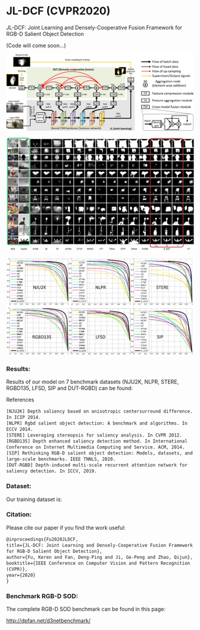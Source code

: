 # JL-DCF (CVPR2020)
JL-DCF: Joint Learning and Densely-Cooperative Fusion Framework for RGB-D Salient Object Detection 

(Code will come soon...)

![alt text](./JL-DCF_framework.png)

![alt text](./JL-DCF_visual_comparisons.png)

![alt text](./JL-DCF_results.png)

### Results:

Results of our model on 7 benchmark datasets (NJU2K, NLPR, STERE, RGBD135, LFSD, SIP and DUT-RGBD) can be found:

References

	[NJU2K] Depth saliency based on anisotropic centersurround difference. In ICIP 2014.
	[NLPR] Rgbd salient object detection: A benchmark and algorithms. In ECCV 2014.
	[STERE] Leveraging stereopsis for saliency analysis. In CVPR 2012.
	[RGBD135] Depth enhanced saliency detection method. In International Conference on Internet Multimedia Computing and Service. ACM, 2014.
	[SIP] Rethinking RGB-D salient object detection: Models, datasets, and large-scale benchmarks. IEEE TNNLS, 2020.
	[DUT-RGBD] Depth-induced multi-scale recurrent attention network for saliency detection. In ICCV, 2019.

### Dataset:

Our training dataset is:

### Citation:

Please cite our paper if you find the work useful:

	@inproceedings{Fu2020JLDCF,
  	title={JL-DCF: Joint Learning and Densely-Cooperative Fusion Framework for RGB-D Salient Object Detection},
  	author={Fu, Keren and Fan, Deng-Ping and Ji, Ge-Peng and Zhao, Qijun},
  	booktitle={IEEE Conference on Computer Vision and Pattern Recognition (CVPR)},
  	year={2020}
	}
  
### Benchmark RGB-D SOD:

The complete RGB-D SOD benchmark can be found in this page:

http://dpfan.net/d3netbenchmark/
